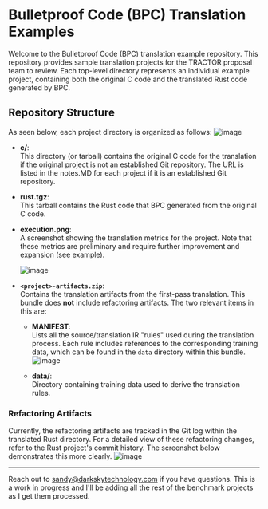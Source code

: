 # Bulletproof Code (BPC) Translation Examples

Welcome to the Bulletproof Code (BPC) translation example repository. This repository provides sample translation projects for the TRACTOR proposal team to review. Each top-level directory represents an individual example project, containing both the original C code and the translated Rust code generated by BPC.

## Repository Structure

As seen below, each project directory is organized as follows:
![image](https://github.com/user-attachments/assets/9d509c1c-9296-4453-ba93-de171981f156)

- **c/**:  
  This directory (or tarball) contains the original C code for the translation if the original project is not an established Git repository. The URL is listed in the notes.MD for each project if it is an established Git repository.  

- **rust.tgz**:  
  This tarball contains the Rust code that BPC generated from the original C code.

- **execution.png**:  
  A screenshot showing the translation metrics for the project. Note that these metrics are preliminary and require further improvement and expansion (see example).

  ![image](https://github.com/user-attachments/assets/2a30b5a2-608b-4346-8082-22e11803d3b0)


- **`<project>-artifacts.zip`**:  
  Contains the translation artifacts from the first-pass translation. This bundle does **not** include refactoring artifacts. The two relevant items in this are:

  - **MANIFEST**:  
    Lists all the source/translation IR "rules" used during the translation process. Each rule includes references to the corresponding training data, which can be found in the `data` directory within this bundle.
  ![image](https://github.com/user-attachments/assets/e581d655-8043-4fe5-9e08-955eff54fc43)


  - **data/**:  
    Directory containing training data used to derive the translation rules.

### Refactoring Artifacts

Currently, the refactoring artifacts are tracked in the Git log within the translated Rust directory. For a detailed view of these refactoring changes, refer to the Rust project's commit history. The screenshot below demonstrates this more clearly.
![image](https://github.com/user-attachments/assets/3969f4ae-881d-4e13-9ce7-77610561a5e8)

---

Reach out to sandy@darkskytechnology.com if you have questions. This is a work in progress and I'll be adding all the rest of the benchmark projects as I get them processed.
